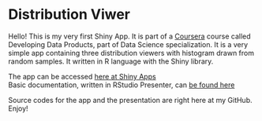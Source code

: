 Distribution Viwer
=============================

Hello! This is my very first Shiny App. It is part of a [Coursera](http://www.coursera.org) course called Developing Data Products, part of Data Science specialization. It is a very simple app containing three distribution viewers with histogram drawn from random samples. It written in R language with the Shiny library.  
  
The app can be accessed [here at Shiny Apps](https://celsofaf.shinyapps.io/coursera-datasci-devdataprods/)  
Basic documentation, written in RStudio Presenter, can [be found here](http://rpubs.com/celsofaf/39562)  
  
Source codes for the app and the presentation are right here at my GitHub. Enjoy!